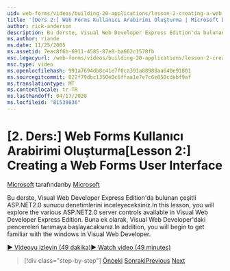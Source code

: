 ```yaml
---
uid: web-forms/videos/building-20-applications/lesson-2-creating-a-web-forms-user-interface
title: '[Ders 2:] Web Forms Kullanıcı Arabirimi Oluşturma | Microsoft Dokümanlar'
author: rick-anderson
description: Bu derste, Visual Web Developer Express Edition'da bulunan çeşitli ASP.NET&#160;2.0 sunucu denetimlerini inceleyeceksiniz. Buna ek olarak, başlayacak ...
ms.author: riande
ms.date: 11/25/2005
ms.assetid: 7eac8f6b-6911-4585-87e8-ba662c1578fb
msc.legacyurl: /web-forms/videos/building-20-applications/lesson-2-creating-a-web-forms-user-interface
msc.type: video
ms.openlocfilehash: 991a7694db8c41e7f0ca391a88988aa640e91801
ms.sourcegitcommit: 022f79dbc1350e0c6ffaa1e7e7c6e850cdabf9af
ms.translationtype: MT
ms.contentlocale: tr-TR
ms.lasthandoff: 04/17/2020
ms.locfileid: "81539836"
---
```

# <a name="lesson-2-creating-a-web-forms-user-interface"></a><span data-ttu-id="669ac-104">[2. Ders:] Web Forms Kullanıcı Arabirimi Oluşturma</span><span class="sxs-lookup"><span data-stu-id="669ac-104">[Lesson 2:] Creating a Web Forms User Interface</span></span>

<span data-ttu-id="669ac-105">[Microsoft](https://github.com/microsoft) tarafından</span><span class="sxs-lookup"><span data-stu-id="669ac-105">by [Microsoft](https://github.com/microsoft)</span></span>

<span data-ttu-id="669ac-106">Bu derste, Visual Web Developer Express Edition'da bulunan çeşitli ASP.NET2.0 sunucu denetimlerini inceleyeceksiniz.</span><span class="sxs-lookup"><span data-stu-id="669ac-106">In this lesson, you will explore the various ASP.NET2.0 server controls available in Visual Web Developer Express Edition.</span></span> <span data-ttu-id="669ac-107">Buna ek olarak, Visual Web Developer'daki pencereleri tanımaya başlayacaksınız.</span><span class="sxs-lookup"><span data-stu-id="669ac-107">In addition, you will begin to get familiar with the windows in Visual Web Developer.</span></span>

[<span data-ttu-id="669ac-108">&#9654; Videoyu izleyin (49 dakika)</span><span class="sxs-lookup"><span data-stu-id="669ac-108">&#9654; Watch video (49 minutes)</span></span>](https://channel9.msdn.com/Blogs/ASP-NET-Site-Videos/lesson-2-creating-a-web-forms-user-interface)

> [!div class="step-by-step"]
> <span data-ttu-id="669ac-109">[Önceki](lesson-1-getting-started-with-visual-web-developer-express.md)
> [Sonraki](lesson-3-understanding-more-about-events-and-postback.md)</span><span class="sxs-lookup"><span data-stu-id="669ac-109">[Previous](lesson-1-getting-started-with-visual-web-developer-express.md)
[Next](lesson-3-understanding-more-about-events-and-postback.md)</span></span>
